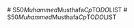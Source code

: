 #   S 5 0 _ M u h a m m e d _ M u s t h a f a _ C p _ T O _ D O _ L I S T 
 
 #   S 5 0 _ M u h a m m e d _ M u s t h a f a _ C p _ T O _ D O _ L I S T  
 